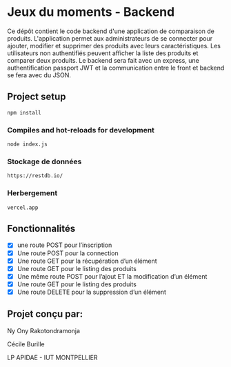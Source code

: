 # Jeux du moments - Backend

Ce dépôt contient le code backend d'une application de comparaison de produits. L'application permet aux administrateurs de se connecter pour ajouter, modifier et supprimer des produits avec leurs caractéristiques. 
Les utilisateurs non authentifiés peuvent afficher la liste des produits et comparer deux produits.
Le backend sera fait avec un express, une authentification passport JWT et la communication entre le front et backend se fera avec du JSON.

## Project setup
```
npm install
```

### Compiles and hot-reloads for development
```
node index.js
```
### Stockage de données
```
https://restdb.io/
```

### Herbergement
```
vercel.app
```


## Fonctionnalités
-[x] une route POST pour l’inscription
-[x] Une route POST pour la connection
-[x] Une route GET pour la récupération d’un élément
-[x] Une route GET pour le listing des produits
-[x] Une même route POST pour l’ajout ET la modification d’un élément
-[x] Une route GET pour le listing des produits
-[x] Une route DELETE pour la suppression d’un élément

## Projet conçu par:
Ny Ony Rakotondramonja

Cécile Burille

LP APIDAE - IUT MONTPELLIER